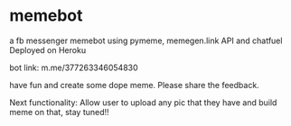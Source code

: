 # memebot
a fb messenger memebot using pymeme, memegen.link API and chatfuel
Deployed on Heroku

bot link: m.me/377263346054830

have fun and create some dope meme. Please share the feedback.

Next functionality:
Allow user to upload any pic that they have and build meme on that, stay tuned!!